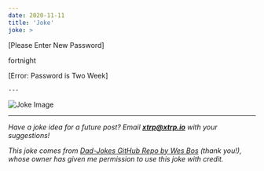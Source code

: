 ```yaml
---
date: 2020-11-11
title: 'Joke'
joke: >
  ```
  [Please Enter New Password]
  
  fortnight
  
  [Error: Password is Two Week]
  ```
---
```


![Joke Image](https://private.xtrp.io/projects/DailyDeveloperJokes/public_image_server/images/5e12588c48015.png)

---
*Have a joke idea for a future post? Email **[xtrp@xtrp.io](mailto:xtrp@xtrp.io)** with your suggestions!*

*This joke comes from [Dad-Jokes GitHub Repo by Wes Bos](https://github.com/wesbos/dad-jokes) (thank you!), whose owner has given me permission to use this joke with credit.*

<!-- 
Joke text:
```
[Please Enter New Password]

fortnight

[Error: Password is Two Week]
```
 -->

